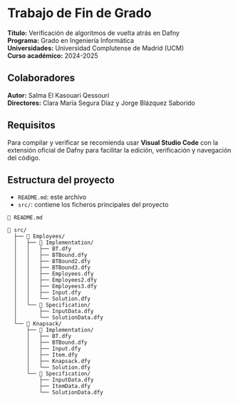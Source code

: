 # Trabajo de Fin de Grado
**Título:** Verificación de algoritmos de vuelta atrás en Dafny    
**Programa:** Grado en Ingeniería Informática  
**Universidades:** Universidad Complutense de Madrid (UCM)  
**Curso académico:** 2024-2025  

## Colaboradores
**Autor:** Salma El Kasouari Qessouri  
**Directores:** Clara María Segura Díaz y Jorge Blázquez Saborido 

## Requisitos
Para compilar y verificar se recomienda usar **Visual Studio Code** con la extensión oficial de Dafny para facilitar la edición, verificación y navegación del código.

## Estructura del proyecto
* `README.md`: este archivo
* `src/`: contiene los ficheros principales del proyecto

```
📄 README.md

📁 src/
  ├── 📁 Employees/
  │   ├── 📁 Implementation/
  │   │   ├── BT.dfy
  │   │   ├── BTBound.dfy
  │   │   ├── BTBound2.dfy
  │   │   ├── BTBound3.dfy
  │   │   ├── Employees.dfy
  │   │   ├── Employees2.dfy
  │   │   ├── Employees3.dfy
  │   │   ├── Input.dfy
  │   │   └── Solution.dfy
  │   └── 📁 Specification/
  │       ├── InputData.dfy
  │       └── SolutionData.dfy
  └── 📁 Knapsack/
      ├── 📁 Implementation/
      │   ├── BT.dfy
      │   ├── BTBound.dfy
      │   ├── Input.dfy
      │   ├── Item.dfy
      │   ├── Knapsack.dfy
      │   └── Solution.dfy
      └── 📁 Specification/
          ├── InputData.dfy
          ├── ItemData.dfy
          └── SolutionData.dfy

```
